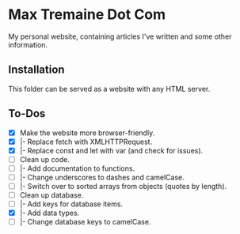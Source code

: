 Max Tremaine Dot Com
====================

My personal website, containing articles I've written and some other information.

Installation
------------

This folder can be served as a website with any HTML server.

To-Dos
------

- [x] Make the website more browser-friendly.
- [x] |- Replace fetch with XMLHTTPRequest.
- [x] |- Replace const and let with var (and check for issues).
- [ ] Clean up code.
- [ ] |- Add documentation to functions.
- [ ] |- Change underscores to dashes and camelCase.
- [ ] |- Switch over to sorted arrays from objects (quotes by length).
- [ ] Clean up database.
- [ ] |- Add keys for database items.
- [x] |- Add data types.
- [ ] |- Change database keys to camelCase.